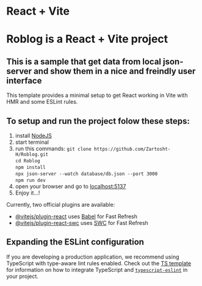 # React + Vite
# **Roblog** is a React + Vite project

## This is a sample that get data from local json-server and show them in a nice and freindly user interface

This template provides a minimal setup to get React working in Vite with HMR and some ESLint rules.

## To setup and run the project folow these steps:
  1. install [NodeJS](https://nodejs.org/dist/v22.16.0/node-v22.16.0-x64.msi)
  2. start terminal
  3. run this commands:
     `git clone https://github.com/Zartosht-H/Roblog.git`  
     `cd Roblog`  
     `npm install`  
     `npx json-server --watch database/db.json --port 3000`  
     `npm run dev`  
  4. open your browser and go to [localhost:5137](localhost:5137)
  5. Enjoy it...!

Currently, two official plugins are available:

- [@vitejs/plugin-react](https://github.com/vitejs/vite-plugin-react/blob/main/packages/plugin-react) uses [Babel](https://babeljs.io/) for Fast Refresh
- [@vitejs/plugin-react-swc](https://github.com/vitejs/vite-plugin-react/blob/main/packages/plugin-react-swc) uses [SWC](https://swc.rs/) for Fast Refresh

## Expanding the ESLint configuration

If you are developing a production application, we recommend using TypeScript with type-aware lint rules enabled. Check out the [TS template](https://github.com/vitejs/vite/tree/main/packages/create-vite/template-react-ts) for information on how to integrate TypeScript and [`typescript-eslint`](https://typescript-eslint.io) in your project.
